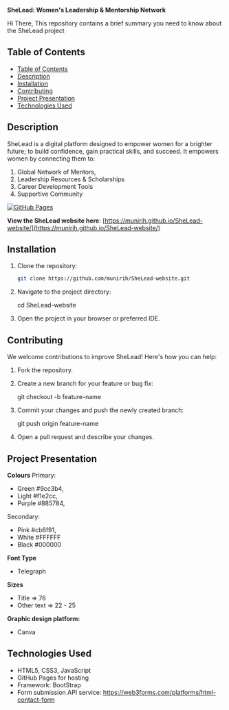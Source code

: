 **SheLead: Women's Leadership & Mentorship Network**

Hi There, This repository contains a brief summary you need to know about the SheLead project

## Table of Contents

- [Table of Contents](#table-of-contents)
- [Description](#description)
- [Installation](#installation)
- [Contributing](#contributing)
- [Project Presentation](#project-presentation)
- [Technologies Used](#technologies-used)


## Description

SheLead is a digital platform designed to empower women for a brighter future; to build confidence, gain practical skills, and succeed. It empowers women by connecting them to:

1) Global Network of Mentors,   
2) Leadership Resources & Scholarships 
3) Career Development Tools 
4) Supportive Community 

[![GitHub Pages](https://img.shields.io/badge/GitHub%20Pages-Live-green?logo=github)](https://munirih.github.io/SheLead-website/)

**View the SheLead website here**: [https://munirih.github.io/SheLead-website/](https://munirih.github.io/SheLead-website/)



## Installation

1. Clone the repository:
   ```bash
   git clone https://github.com/munirih/SheLead-website.git

2. Navigate to the project directory:

    cd SheLead-website

3. Open the project in your browser or preferred IDE.


## Contributing
We welcome contributions to improve SheLead! Here's how you can help:
1. Fork the repository.
2. Create a new branch for your feature or bug fix:
   
   git checkout -b feature-name

3. Commit your changes and push the newly created branch:

    git push origin feature-name

4. Open a pull request and describe your changes.


## Project Presentation

**Colours**
Primary:
- Green #9cc3b4, 
- Light #f1e2cc,
- Purple #885784, 

Secondary: 
- Pink #cb6f91, 
- White #FFFFFF
- Black #000000

**Font Type**
- Telegraph

**Sizes** 
- Title => 76
- Other text => 22 - 25

**Graphic design platform:**
- Canva


## Technologies Used
- HTML5, CSS3, JavaScript
- GitHub Pages for hosting
- Framework: BootStrap
- Form submission API service: https://web3forms.com/platforms/html-contact-form





